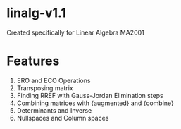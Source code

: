# linalg-v1.1
Created specifically for Linear Algebra MA2001

# Features
1. ERO and ECO Operations
2. Transposing matrix
3. Finding RREF with Gauss-Jordan Elimination steps
4. Combining matrices with {augmented} and {combine}
5. Determinants and Inverse
6. Nullspaces and Column spaces
